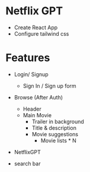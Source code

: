 # Netflix GPT

- Create React App
- Configure tailwind css

# Features

- Login/ Signup

  - Sign In / Sign up form

- Browse (After Auth)

  - Header
  - Main Movie
    - Trailer in background
    - Title & description
    - Movie suggestions
      - Movie lists \* N

- NetflixGPT
- search bar
